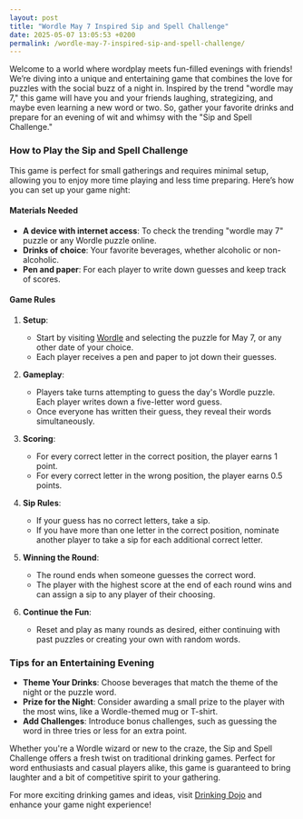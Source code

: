 ```yaml
---
layout: post
title: "Wordle May 7 Inspired Sip and Spell Challenge"
date: 2025-05-07 13:05:53 +0200
permalink: /wordle-may-7-inspired-sip-and-spell-challenge/
---
```



Welcome to a world where wordplay meets fun-filled evenings with friends! We’re diving into a unique and entertaining game that combines the love for puzzles with the social buzz of a night in. Inspired by the trend "wordle may 7," this game will have you and your friends laughing, strategizing, and maybe even learning a new word or two. So, gather your favorite drinks and prepare for an evening of wit and whimsy with the "Sip and Spell Challenge."

### How to Play the Sip and Spell Challenge

This game is perfect for small gatherings and requires minimal setup, allowing you to enjoy more time playing and less time preparing. Here’s how you can set up your game night:

#### Materials Needed

- **A device with internet access**: To check the trending "wordle may 7" puzzle or any Wordle puzzle online.
- **Drinks of choice**: Your favorite beverages, whether alcoholic or non-alcoholic.
- **Pen and paper**: For each player to write down guesses and keep track of scores.

#### Game Rules

1. **Setup**: 
   - Start by visiting [Wordle](https://www.powerlanguage.co.uk/wordle/) and selecting the puzzle for May 7, or any other date of your choice.
   - Each player receives a pen and paper to jot down their guesses.

2. **Gameplay**:
   - Players take turns attempting to guess the day's Wordle puzzle. Each player writes down a five-letter word guess.
   - Once everyone has written their guess, they reveal their words simultaneously.

3. **Scoring**:
   - For every correct letter in the correct position, the player earns 1 point.
   - For every correct letter in the wrong position, the player earns 0.5 points.

4. **Sip Rules**:
   - If your guess has no correct letters, take a sip.
   - If you have more than one letter in the correct position, nominate another player to take a sip for each additional correct letter.

5. **Winning the Round**:
   - The round ends when someone guesses the correct word.
   - The player with the highest score at the end of each round wins and can assign a sip to any player of their choosing.

6. **Continue the Fun**:
   - Reset and play as many rounds as desired, either continuing with past puzzles or creating your own with random words.

### Tips for an Entertaining Evening

- **Theme Your Drinks**: Choose beverages that match the theme of the night or the puzzle word.
- **Prize for the Night**: Consider awarding a small prize to the player with the most wins, like a Wordle-themed mug or T-shirt.
- **Add Challenges**: Introduce bonus challenges, such as guessing the word in three tries or less for an extra point.

Whether you're a Wordle wizard or new to the craze, the Sip and Spell Challenge offers a fresh twist on traditional drinking games. Perfect for word enthusiasts and casual players alike, this game is guaranteed to bring laughter and a bit of competitive spirit to your gathering.

For more exciting drinking games and ideas, visit [Drinking Dojo](https://drinkingdojo.com) and enhance your game night experience!